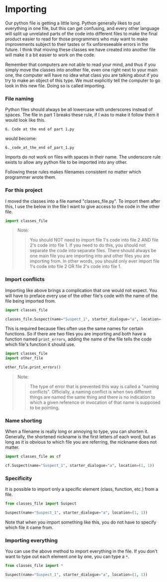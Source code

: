 # Importing
Our python file is getting a little long. Python generally likes to put everything in one file, but this can get confusing, and every other language will split up unrelated parts of the code into different files to make the final product easier to read for those programmers who may want to make improvements subject to their tastes or fix unforeseeable errors in the future. I think that moving these classes we have created into another file will make it a bit easier to work on the code.

Remember that computers are not able to read your mind, and thus if you simply move the classes into another file, even one right next to your main one, the computer will have no idea what class you are talking about if you try to make an object of this type. We must explicitly tell the computer to go look in this new file. Doing so is called importing.

### File naming
Python files should always be all lowercase with underscores instead of spaces. The file in part 1 breaks these rule, if I was to make it follow them it would look like this.

```
6. Code at the end of part 1.py
```
would become:
```
6._code_at_the_end of_part_1.py
```

Imports do not work on files with spaces in their name. The underscore rule exists to allow any python file to be imported into any other. 

Following these rules makes filenames consistent no matter which programmer wrote them.

### For this project
I moved the classes into a file named "classes_file.py". To import them after this, I use the below in the file I want to give access to the code in the other file.

```python
import classes_file
```
> Note:
>> You should NOT need to import file 1's code into file 2 AND file 2's code into file 1. If you need to do this, you should not separate the code into separate files. There should always be one main file you are importing into and other files you are importing from.
>> In other words, you should only ever import file 1's code into file 2 OR file 2's code into file 1.

### Import conflicts
Importing like above brings a complication that one would not expect. You will have to preface every use of the other file's code with the name of the file being imported from.

```python
import classes_file

classes_file.Suspect(name="Suspect_1", starter_dialogue="a", location=(1, 1))
```

This is required because files often use the same names for certain functions. So if there are two files you are importing and both have a function named `print_errors`, adding the name of the file tells the code which file's function it should use.

```python
import classes_file
import other_file

other_file.print_errors()
```

> Note:
>> The type of error that is prevented this way is called a "naming conflicts".
>> Officially, a naming conflict is when two different things are named the same thing and there is no indication to which a given reference or invocation of that name is supposed to be pointing.

### Name shorting

When a filename is really long or annoying to type, you can shorten it. Generally, the shortened nickname is the first letters of each word, but as long as it is obvious to which file you are referring, the nickname does not matter.

```python
import classes_file as cf

cf.Suspect(name="Suspect_1", starter_dialogue="a", location=(1, 1))
```

### Specificity

It is possible to import only a specific element (class, function, etc.) from a file.

```python
from classes_file import Suspect

Suspect(name="Suspect_1", starter_dialogue="a", location=(1, 1))
```

Note that when you import something like this, you do not have to specify which file it came from.

### Importing everything

You can use the above method to import everything in the file. If you don't want to type out each element one by one, you can type a `*`.

```python
from classes_file import *

Suspect(name="Suspect_1", starter_dialogue="a", location=(1, 1))
```
